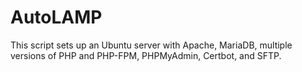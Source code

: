 # AutoLAMP
This script sets up an Ubuntu server with Apache, MariaDB, multiple versions of PHP and PHP-FPM, PHPMyAdmin, Certbot, and SFTP.
